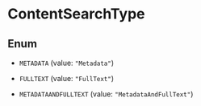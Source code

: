 
# ContentSearchType

## Enum


* `METADATA` (value: `"Metadata"`)

* `FULLTEXT` (value: `"FullText"`)

* `METADATAANDFULLTEXT` (value: `"MetadataAndFullText"`)



